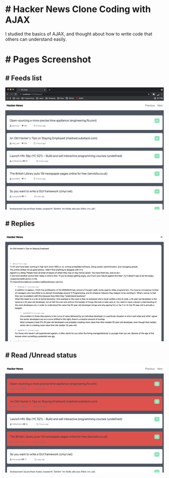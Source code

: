 # # Hacker News Clone Coding with AJAX

I studied the basics of AJAX, and thought about how to write code that others can understand easily.

# # Pages Screenshot

## # Feeds list
![image](images/1.png)

## # Replies
![image](images/3.png)

## # Read /Unread status
![image](images/4.png)
